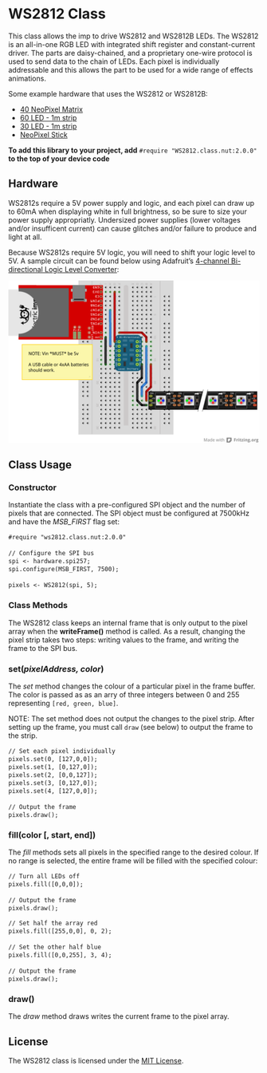# WS2812 Class

This class allows the imp to drive WS2812 and WS2812B LEDs. The WS2812 is an all-in-one RGB LED with integrated shift register and constant-current driver. The parts are daisy-chained, and a proprietary one-wire protocol is used to send data to the chain of LEDs. Each pixel is individually addressable and this allows the part to be used for a wide range of effects animations.

Some example hardware that uses the WS2812 or WS2812B:

* [40 NeoPixel Matrix](http://www.adafruit.com/products/1430)
* [60 LED - 1m strip](http://www.adafruit.com/products/1138)
* [30 LED - 1m strip](http://www.adafruit.com/products/1376)
* [NeoPixel Stick](http://www.adafruit.com/products/1426)

**To add this library to your project, add** `#require "WS2812.class.nut:2.0.0"` **to the top of your device code**

## Hardware

WS2812s require a 5V power supply and logic, and each pixel can draw up to 60mA when displaying white in full brightness, so be sure to size your power supply appropriatly. Undersized power supplies (lower voltages and/or insufficent current) can cause glitches and/or failure to produce and light at all.

Because WS2812s require 5V logic, you will need to shift your logic level to 5V. A sample circuit can be found below using Adafruit’s [4-channel Bi-directional Logic Level Converter](http://www.adafruit.com/products/757):

![WS2812 Circuit](./circuit.png)

## Class Usage

### Constructor

Instantiate the class with a pre-configured SPI object and the number of pixels that are connected. The SPI object must be configured at 7500kHz and have the *MSB_FIRST* flag set:

```squirrel
#require "ws2812.class.nut:2.0.0"

// Configure the SPI bus
spi <- hardware.spi257;
spi.configure(MSB_FIRST, 7500);

pixels <- WS2812(spi, 5);
```

### Class Methods

The WS2812 class keeps an internal frame that is only output to the pixel array when the **writeFrame()** method is called. As a result, changing the pixel strip takes two steps: writing values to the frame, and writing the frame to the SPI bus.

### set(*pixelAddress, color*)

The *set* method changes the colour of a particular pixel in the frame buffer. The color is passed as as an arry of three integers between 0 and 255 representing `[red, green, blue]`.

NOTE: The set method does not output the changes to the pixel strip. After setting up the frame, you must call `draw` (see below) to output the frame to the strip.

```squirrel
// Set each pixel individually
pixels.set(0, [127,0,0]);
pixels.set(1, [0,127,0]);
pixels.set(2, [0,0,127]);
pixels.set(3, [0,127,0]);
pixels.set(4, [127,0,0]);

// Output the frame
pixels.draw();
```

### fill(color [, start, end])

The *fill* methods sets all pixels in the specified range to the desired colour. If no range is selected, the entire frame will be filled with the specified colour:

```squirrel
// Turn all LEDs off
pixels.fill([0,0,0]);

// Output the frame
pixels.draw();
```

```squirrel
// Set half the array red
pixels.fill([255,0,0], 0, 2);

// Set the other half blue
pixels.fill([0,0,255], 3, 4);

// Output the frame
pixels.draw();
```

### draw()

The *draw* method draws writes the current frame to the pixel array.

## License

The WS2812 class is licensed under the [MIT License](./LICENSE).
